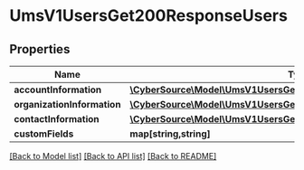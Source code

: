 # UmsV1UsersGet200ResponseUsers

## Properties
Name | Type | Description | Notes
------------ | ------------- | ------------- | -------------
**accountInformation** | [**\CyberSource\Model\UmsV1UsersGet200ResponseAccountInformation**](UmsV1UsersGet200ResponseAccountInformation.md) |  | [optional] 
**organizationInformation** | [**\CyberSource\Model\UmsV1UsersGet200ResponseOrganizationInformation**](UmsV1UsersGet200ResponseOrganizationInformation.md) |  | [optional] 
**contactInformation** | [**\CyberSource\Model\UmsV1UsersGet200ResponseContactInformation**](UmsV1UsersGet200ResponseContactInformation.md) |  | [optional] 
**customFields** | **map[string,string]** |  | [optional] 

[[Back to Model list]](../README.md#documentation-for-models) [[Back to API list]](../README.md#documentation-for-api-endpoints) [[Back to README]](../README.md)


